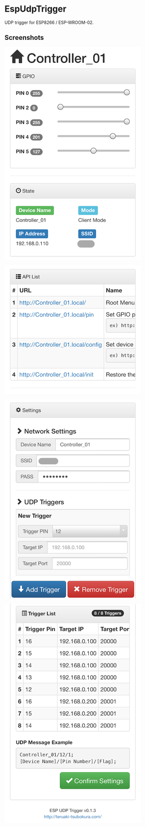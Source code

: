 # EspUdpTrigger
UDP trigger for ESP8266 / ESP-WROOM-02.

## Screenshots
![Screenshot01](https://github.com/TsubokuLab/EspUdpTrigger/blob/master/screenshot/esp_udp_01.png)

![Screenshot02](https://github.com/TsubokuLab/EspUdpTrigger/blob/master/screenshot/esp_udp_02.png)

![Screenshot03](https://github.com/TsubokuLab/EspUdpTrigger/blob/master/screenshot/esp_udp_03.png)

![Screenshot04](https://github.com/TsubokuLab/EspUdpTrigger/blob/master/screenshot/esp_udp_04.png)
